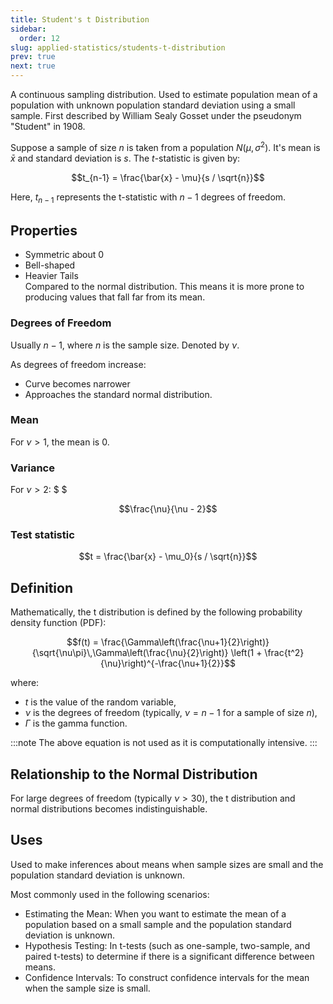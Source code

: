 ```yaml
---
title: Student's t Distribution
sidebar:
  order: 12
slug: applied-statistics/students-t-distribution
prev: true
next: true
---
```


A continuous sampling distribution. Used to estimate population mean of a population with unknown population standard deviation using a small sample. First described by William Sealy Gosset under the pseudonym "Student" in 1908.

Suppose a sample of size $n$ is taken from a population $N(\mu, \sigma^2)$. It's mean is $\bar{x}$ and standard deviation is $s$. The $t$-statistic is given by:

```math
t_{n-1} = \frac{\bar{x} - \mu}{s / \sqrt{n}}
```

Here, $t_{n-1}$ represents the t-statistic with $n-1$ degrees of freedom.

## Properties

- Symmetric about 0
- Bell-shaped
- Heavier Tails   
  Compared to the normal distribution. This means it is more prone to producing values that fall far from its mean.
  
### Degrees of Freedom

Usually $n-1$, where $n$ is the sample size. Denoted by $\nu$.

As degrees of freedom increase:
- Curve becomes narrower
- Approaches the standard normal distribution.
  
### Mean

For $\nu > 1$, the mean is $0$.

### Variance

For $\nu > 2$: $ $

```math
\frac{\nu}{\nu - 2}
```

### Test statistic

```math
t = \frac{\bar{x} - \mu_0}{s / \sqrt{n}}
```

## Definition

Mathematically, the t distribution is defined by the following probability density function (PDF):

```math
f(t) = \frac{\Gamma\left(\frac{\nu+1}{2}\right)}{\sqrt{\nu\pi}\,\Gamma\left(\frac{\nu}{2}\right)} \left(1 + \frac{t^2}{\nu}\right)^{-\frac{\nu+1}{2}}
```

where:
- $t$ is the value of the random variable,
- $\nu$ is the degrees of freedom (typically, $\nu = n - 1$ for a sample of size $n$),
- $\Gamma$ is the gamma function.

:::note
The above equation is not used as it is computationally intensive.
:::

## Relationship to the Normal Distribution

For large degrees of freedom (typically $\nu > 30$), the t distribution and normal distributions becomes indistinguishable.

## Uses

Used to make inferences about means when sample sizes are small and the population standard deviation is unknown.

Most commonly used in the following scenarios:
- Estimating the Mean: When you want to estimate the mean of a population based on a small sample and the population standard deviation is unknown.
- Hypothesis Testing: In t-tests (such as one-sample, two-sample, and paired t-tests) to determine if there is a significant difference between means.
- Confidence Intervals: To construct confidence intervals for the mean when the sample size is small.

